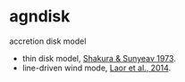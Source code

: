 # agndisk

accretion disk model 

- thin disk model, [Shakura & Sunyeav 1973](https://ui.adsabs.harvard.edu/abs/1973A%26A....24..337S/abstract).
- line-driven wind mode, [Laor et al., 2014](https://ui.adsabs.harvard.edu/abs/2014MNRAS.438.3024L/abstract).
